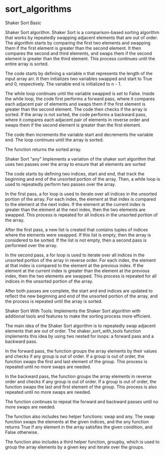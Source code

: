 # sort_algorithms
Shaker Sort Basic

Shaker Sort algorithm. Shaker Sort is a comparison-based sorting algorithm that works by repeatedly swapping adjacent elements that are out of order. The algorithm starts by comparing the first two elements and swapping them if the first element is greater than the second element. It then compares the second and third elements, and swaps them if the second element is greater than the third element. This process continues until the entire array is sorted.

The code starts by defining a variable n that represents the length of the input array arr. It then initializes two variables swapped and start to True and 0, respectively. The variable end is initialized to n - 1.

The while loop continues until the variable swapped is set to False. Inside the while loop, the code first performs a forward pass, where it compares each adjacent pair of elements and swaps them if the first element is greater than the second element. The code then checks if the array is sorted. If the array is not sorted, the code performs a backward pass, where it compares each adjacent pair of elements in reverse order and swaps them if the second element is greater than the first element.

The code then increments the variable start and decrements the variable end. The loop continues until the array is sorted.

The function returns the sorted array.

Shaker Sort "any"
Implements a variation of the shaker sort algorithm that uses two passes over the array to ensure that all elements are sorted

The code starts by defining two indices, start and end, that track the beginning and end of the unsorted portion of the array. Then, a while loop is used to repeatedly perform two passes over the array.

In the first pass, a for loop is used to iterate over all indices in the unsorted portion of the array. For each index, the element at that index is compared to the element at the next index. If the element at the current index is greater than the element at the next index, then the two elements are swapped. This process is repeated for all indices in the unsorted portion of the array.

After the first pass, a new list is created that contains tuples of indices where the elements were swapped. If this list is empty, then the array is considered to be sorted. If the list is not empty, then a second pass is performed over the array.

In the second pass, a for loop is used to iterate over all indices in the unsorted portion of the array in reverse order. For each index, the element at that index is compared to the element at the previous index. If the element at the current index is greater than the element at the previous index, then the two elements are swapped. This process is repeated for all indices in the unsorted portion of the array.

After both passes are complete, the start and end indices are updated to reflect the new beginning and end of the unsorted portion of the array, and the process is repeated until the array is sorted.


Shaker Sort With Tools:
Implements the Shaker Sort algorithm with additional tools and features to make the sorting process more efficient.

The main idea of the Shaker Sort algorithm is to repeatedly swap adjacent elements that are out of order. The shaker_sort_with_tools function implements this idea by using two nested for loops: a forward pass and a backward pass.

In the forward pass, the function groups the array elements by their values and checks if any group is out of order. If a group is out of order, the function swaps the first and last element of the group. This process is repeated until no more swaps are needed.

In the backward pass, the function groups the array elements in reverse order and checks if any group is out of order. If a group is out of order, the function swaps the last and first element of the group. This process is also repeated until no more swaps are needed.

The function continues to repeat the forward and backward passes until no more swaps are needed.

The function also includes two helper functions: swap and any. The swap function swaps the elements at the given indices, and the any function returns True if any element in the array satisfies the given condition, and False otherwise.

The function also includes a third helper function, groupby, which is used to group the array elements by a given key and iterate over the groups.